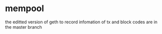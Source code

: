 # mempool
the editted version of geth to record infomation of tx and block
codes are in the master branch
